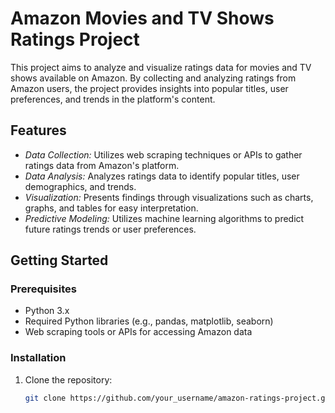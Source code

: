 # Amazon Movies and TV Shows Ratings Project

This project aims to analyze and visualize ratings data for movies and TV shows available on Amazon. By collecting and analyzing ratings from Amazon users, the project provides insights into popular titles, user preferences, and trends in the platform's content.

## Features

- *Data Collection:* Utilizes web scraping techniques or APIs to gather ratings data from Amazon's platform.
- *Data Analysis:* Analyzes ratings data to identify popular titles, user demographics, and trends.
- *Visualization:* Presents findings through visualizations such as charts, graphs, and tables for easy interpretation.
- *Predictive Modeling:* Utilizes machine learning algorithms to predict future ratings trends or user preferences.

## Getting Started

### Prerequisites

- Python 3.x
- Required Python libraries (e.g., pandas, matplotlib, seaborn)
- Web scraping tools or APIs for accessing Amazon data

### Installation

1. Clone the repository:

   ```bash
   git clone https://github.com/your_username/amazon-ratings-project.git

